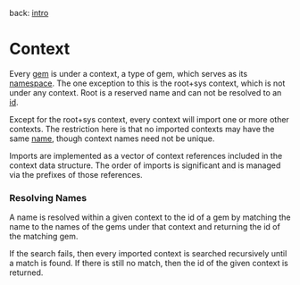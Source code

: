 back: [intro](../intro.md)

# Context
Every [gem](basics/gem.md) is under a context, a type of gem, which serves as its [namespace](basics/namespace.md). The one exception to this is the root+sys context, which is not under any context. Root is a reserved name and can not be resolved to an [id](basics/id.md).

Except for the root+sys context, every context will import one or more other contexts. The restriction here is that no imported contexts may have the same [name](basics/name.md), though context names need not be unique. 

Imports are implemented as a vector of context references included in the context data structure. The order of imports is significant and is managed via the prefixes of those references.

### Resolving Names

A name is resolved within a given context to the id of a gem by matching the name to the names of the gems under that context and returning the id of the matching gem.

If the search fails, then every imported context is searched recursively until a match is found. If there is still no match, then the id of the given context is returned.
